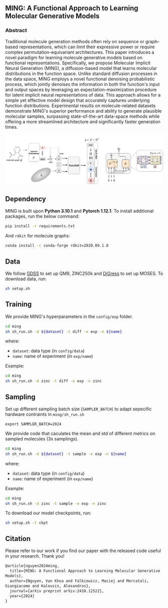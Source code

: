 MING: A Functional Approach to Learning Molecular Generative Models
---
### Abstract

Traditional molecule generation methods often rely on sequence or graph-based representations, which can limit their expressive power or require complex permutation-equivariant architectures. This paper introduces a novel paradigm for learning molecule generative models based on functional representations. Specifically, we propose Molecular Implicit Neural Generation (MING), a diffusion-based model that learns molecular distributions in the function space. Unlike standard diffusion processes in the data space, MING employs a novel functional denoising probabilistic process, which jointly denoises the information in both the function's input and output spaces by leveraging an expectation-maximization procedure for latent implicit neural representations of data. This approach allows for a simple yet effective model design that accurately captures underlying function distributions. Experimental results on molecule-related datasets demonstrate MING's superior performance and ability to generate plausible molecular samples, surpassing state-of-the-art data-space methods while offering a more streamlined architecture and significantly faster generation times.

<p align="center">
    <img width="750" src="arch.png"/>
</p>

## Dependency

MING is built upon **Python 3.10.1** and **Pytorch 1.12.1**. To install additional packages, run the below command:

```sh
pip install -r requirements.txt
```

And `rdkit` for molecule graphs:

```sh
conda install -c conda-forge rdkit=2020.09.1.0
```

## Data

We follow [GDSS](https://github.com/harryjo97/GDSS/tree/master) to set up QM9, ZINC250k and [DiGress](https://github.com/cvignac/DiGress/tree/main) to set up MOSES. To download data, run:

```sh
sh setup.sh
```

## Training

We provide MING's hyperparameters in the `config/exp` folder.


```sh
cd ming
sh sh_run.sh -d ${dataset} -t diff -e exp -n ${name}
```

where:
- `dataset`: data type (in `config/data`)
- `name`: name of experiment (in `exp/name`)

Example:

```sh
cd ming
sh sh_run.sh -d zinc -t diff -e exp -n zinc
```

## Sampling

Set up  different sampling batch size (`SAMPLER_BATCH`) to adapt sepecific hardware contraints in `ming/sh_run.sh`

```
export SAMPLER_BATCH=2024
```

We provide code that caculates the mean and std of different metrics on sampled molecules (3x samplings).

```sh
cd ming
sh sh_run.sh -d ${dataset} -t sample -e exp -n ${name}
```

where:
- `dataset`: data type (in `config/data`)
- `name`: name of experiment (in `exp/name`)

Example:

```sh
cd ming
sh sh_run.sh -d zinc -t sample -e exp -n zinc
```

To download our model checkpoints, run:

```sh
sh setup.sh -t ckpt
```

## Citation

Please refer to our work if you find our paper with the released code useful in your research. Thank you!

```
@article{nguyen2024ming,
  title={MING: A Functional Approach to Learning Molecular Generative Models},
  author={Nguyen, Van Khoa and Falkiewicz, Maciej and Mercatali, Giangiacomo and Kalousis, Alexandros},
  journal={arXiv preprint arXiv:2410.12522},
  year={2024}
}
```